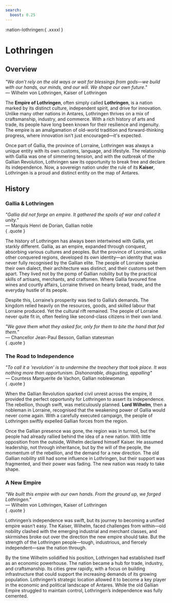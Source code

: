 ```yaml
---
search:
  boost: 0.25
---
```


:nation-lothringen:{ .xxxxl }

# Lothringen  

## Overview  

*"We don’t rely on the old ways or wait for blessings from gods—we build with our hands, our minds, and our will. We shape our own future."*  
— Wilhelm von Lothringen, Kaiser of Lothringen  

The **Empire of Lothringen**, often simply called **Lothringen**, is a nation marked by its distinct culture, independent spirit, and drive for innovation. Unlike many other nations in Antares, Lothringen thrives on a mix of craftsmanship, industry, and commerce. With a rich history of arts and trade, its people have long been known for their resilience and ingenuity. The empire is an amalgamation of old-world tradition and forward-thinking progress, where innovation isn't just encouraged—it's expected.

Once part of Gallia, the province of Lorraine, Lothringen was always a unique entity with its own customs, language, and lifestyle. The relationship with Gallia was one of simmering tension, and with the outbreak of the Gallian Revolution, Lothringen saw its opportunity to break free and declare its independence. Now, a sovereign nation under the rule of its **Kaiser**, Lothringen is a proud and distinct entity on the map of Antares.

## History  

### Gallia & Lothringen  

*"Gallia did not forge an empire. It gathered the spoils of war and called it unity."*  
— Marquis Henri de Dorian, Gallian noble  
{ .quote }

The history of Lothringen has always been intertwined with Gallia, yet starkly different. Gallia, as an empire, expanded through conquest, absorbing various cultures and peoples. But the province of Lorraine, unlike other conquered regions, developed its own identity—an identity that was never fully recognised by the Gallian elite. The people of Lorraine spoke their own dialect, their architecture was distinct, and their customs set them apart. They lived not by the pomp of Gallian nobility but by the practical skills of artisans, merchants, and craftsmen. Where Gallia favoured fine wines and courtly affairs, Lorraine thrived on hearty bread, trade, and the everyday hustle of its people.

Despite this, Lorraine’s prosperity was tied to Gallia’s demands. The kingdom relied heavily on the resources, goods, and skilled labour that Lorraine produced. Yet the cultural rift remained. The people of Lorraine never quite fit in, often feeling like second-class citizens in their own land. 

*"We gave them what they asked for, only for them to bite the hand that fed them."*  
— Chancellor Jean-Paul Besson, Gallian statesman  
{ .quote }

### The Road to Independence  

*"To call it a 'revolution' is to undermine the treachery that took place. It was nothing more than opportunism. Dishonorable, disgusting, appalling"*  
— Countess Marguerite de Vachon, Gallian noblewoman  
{ .quote }

When the Gallian Revolution sparked civil unrest across the empire, it provided the perfect opportunity for Lothringen to assert its independence. The rebellion, though swift, was meticulously planned. **Lord Wilhelm**, then a nobleman in Lorraine, recognised that the weakening power of Gallia would never come again. With a carefully executed campaign, the people of Lothringen swiftly expelled Gallian forces from the region.

Once the Gallian presence was gone, the region was in turmoil, but the people had already rallied behind the idea of a new nation. With little opposition from the outside, Wilhelm declared himself Kaiser. He assumed leadership, not through inheritance, but by the will of the people, the momentum of the rebellion, and the demand for a new direction. The old Gallian nobility still had some influence in Lothringen, but their support was fragmented, and their power was fading. The new nation was ready to take shape.

### A New Empire  

*"We built this empire with our own hands. From the ground up, we forged Lothringen."*  
— Wilhelm von Lothringen, Kaiser of Lothringen  
{ .quote }

Lothringen’s independence was swift, but its journey to becoming a unified empire wasn’t easy. The Kaiser, Wilhelm, faced challenges from within—old nobility clashed with the emerging industrial and merchant classes, and skirmishes broke out over the direction the new empire should take. But the strength of the Lothringen people—tough, industrious, and fiercely independent—saw the nation through.

By the time Wilhelm solidified his position, Lothringen had established itself as an economic powerhouse. The nation became a hub for trade, industry, and craftsmanship. Its cities grew rapidly, with a focus on building infrastructure that could support the increasing demands of its growing population. Lothringen’s strategic location allowed it to become a key player in the economic and political landscape of Antares. While the old Gallian Empire struggled to maintain control, Lothringen’s independence was fully cemented.
